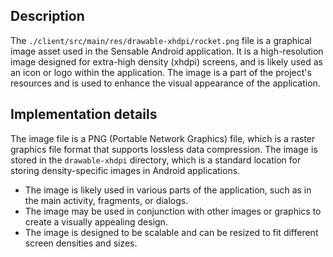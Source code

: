 ## Description

The `./client/src/main/res/drawable-xhdpi/rocket.png` file is a graphical image asset used in the Sensable Android application. It is a high-resolution image designed for extra-high density (xhdpi) screens, and is likely used as an icon or logo within the application. The image is a part of the project's resources and is used to enhance the visual appearance of the application.


## Implementation details

The image file is a PNG (Portable Network Graphics) file, which is a raster graphics file format that supports lossless data compression. The image is stored in the `drawable-xhdpi` directory, which is a standard location for storing density-specific images in Android applications.

* The image is likely used in various parts of the application, such as in the main activity, fragments, or dialogs.
* The image may be used in conjunction with other images or graphics to create a visually appealing design.
* The image is designed to be scalable and can be resized to fit different screen densities and sizes.



